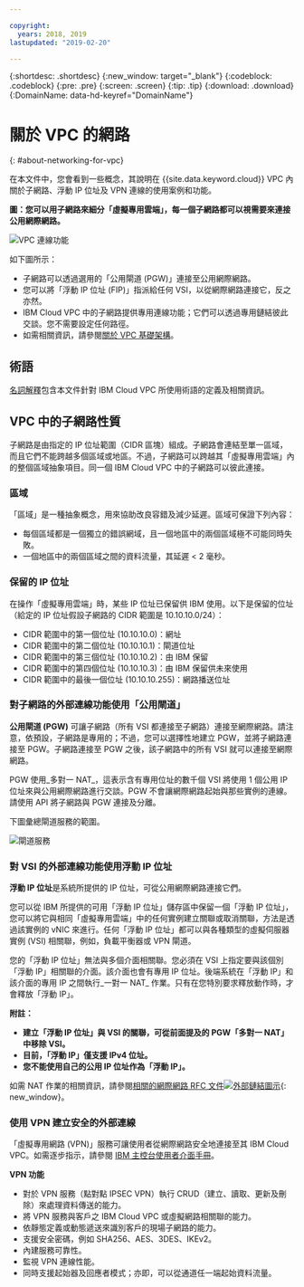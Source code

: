 ```yaml
---

copyright:
  years: 2018, 2019
lastupdated: "2019-02-20"

---
```


{:shortdesc: .shortdesc}
{:new_window: target="_blank"}
{:codeblock: .codeblock}
{:pre: .pre}
{:screen: .screen}
{:tip: .tip}
{:download: .download}
{:DomainName: data-hd-keyref="DomainName"}

# 關於 VPC 的網路
{: #about-networking-for-vpc}

在本文件中，您會看到一些概念，其說明在 {{site.data.keyword.cloud}} VPC 內關於子網路、浮動 IP 位址及 VPN 連線的使用案例和功能。

**圖：您可以用子網路來細分「虛擬專用雲端」，每一個子網路都可以視需要來連接公用網際網路。**

![VPC 連線功能](/images/vpc-connectivity-and-security.png)

如下圖所示：

* 子網路可以透過選用的「公用閘道 (PGW)」連接至公用網際網路。
* 您可以將「浮動 IP 位址 (FIP)」指派給任何 VSI，以從網際網路連接它，反之亦然。
* IBM Cloud VPC 中的子網路提供專用連線功能；它們可以透過專用鏈結彼此交談。您不需要設定任何路徑。
* 如需相關資訊，請參閱[關於 VPC 基礎架構](docs/infrastructure/vpc?topic=vpc-about-ibm-cloud-virtual-private-cloud-vpc-infrastructure)。

## 術語

[名詞解釋](/docs/infrastructure/vpc?topic=vpc-vpc-glossary)包含本文件針對 IBM Cloud VPC 所使用術語的定義及相關資訊。

## VPC 中的子網路性質

子網路是由指定的 IP 位址範圍（CIDR 區塊）組成。子網路會連結至單一區域，而且它們不能跨越多個區域或地區。不過，子網路可以跨越其「虛擬專用雲端」內的整個區域抽象項目。同一個 IBM Cloud VPC 中的子網路可以彼此連接。

### 區域

「區域」是一種抽象概念，用來協助改良容錯及減少延遲。區域可保證下列內容：

 * 每個區域都是一個獨立的錯誤網域，且一個地區中的兩個區域極不可能同時失敗。
 * 一個地區中的兩個區域之間的資料流量，其延遲 < 2 毫秒。

### 保留的 IP 位址

在操作「虛擬專用雲端」時，某些 IP 位址已保留供 IBM 使用。以下是保留的位址（給定的 IP 位址假設子網路的 CIDR 範圍是 10.10.10.0/24）：

  * CIDR 範圍中的第一個位址 (10.10.10.0)：網址
  * CIDR 範圍中的第二個位址 (10.10.10.1)：閘道位址
  * CIDR 範圍中的第三個位址 (10.10.10.2)：由 IBM 保留
  * CIDR 範圍中的第四個位址 (10.10.10.3)：由 IBM 保留供未來使用
  * CIDR 範圍中的最後一個位址 (10.10.10.255)：網路播送位址

### 對子網路的外部連線功能使用「公用閘道」

**公用閘道 (PGW)** 可讓子網路（所有 VSI 都連接至子網路）連接至網際網路。請注意，依預設，子網路是專用的；不過，您可以選擇性地建立 PGW，並將子網路連接至 PGW。子網路連接至 PGW 之後，該子網路中的所有 VSI 就可以連接至網際網路。

PGW 使用_多對一 NAT_，這表示含有專用位址的數千個 VSI 將使用 1 個公用 IP 位址來與公用網際網路進行交談。PGW 不會讓網際網路起始與那些實例的連線。請使用 API 將子網路與 PGW 連接及分離。

下圖彙總閘道服務的範圍。

![閘道服務](images/scope-of-gateway-services.png)

### 對 VSI 的外部連線功能使用浮動 IP 位址
**浮動 IP 位址**是系統所提供的 IP 位址，可從公用網際網路連接它們。

您可以從 IBM 所提供的可用「浮動 IP 位址」儲存區中保留一個「浮動 IP 位址」，您可以將它與相同「虛擬專用雲端」中的任何實例建立關聯或取消關聯，方法是透過該實例的 vNIC 來進行。任何「浮動 IP 位址」都可以與各種類型的虛擬伺服器實例 (VSI) 相關聯，例如，負載平衡器或 VPN 閘道。

您的「浮動 IP 位址」無法與多個介面相關聯。您必須在 VSI 上指定要與該個別「浮動 IP」相關聯的介面。該介面也會有專用 IP 位址。後端系統在「浮動 IP」和該介面的專用 IP 之間執行_一對一 NAT_ 作業。只有在您特別要求釋放動作時，才會釋放「浮動 IP」。

**附註：**
* **建立「浮動 IP 位址」與 VSI 的關聯，可從前面提及的 PGW「多對一 NAT」中移除 VSI。**
* **目前，「浮動 IP」僅支援 IPv4 位址。**
* **您不能使用自己的公用 IP 位址作為「浮動 IP」。**

如需 NAT 作業的相關資訊，請參閱[相關的網際網路 RFC 文件![外部鏈結圖示](../../icons/launch-glyph.svg "外部鏈結圖示")](http://www.faqs.org/rfcs/rfc1631.html){: new_window}。

### 使用 VPN 建立安全的外部連線
「虛擬專用網路 (VPN)」服務可讓使用者從網際網路安全地連接至其 IBM Cloud VPC。如需逐步指示，請參閱 [IBM 主控台使用者介面手冊](http://{DomainName}/docs/infrastructure/vpc?topic=vpc-creating-a-vpc-using-the-ibm-cloud-console)。

**VPN 功能**
  * 對於 VPN 服務（點對點 IPSEC VPN）執行 CRUD（建立、讀取、更新及刪除）來處理資料傳送的能力。
  * 將 VPN 服務與客戶之 IBM Cloud VPC 或虛擬網路相關聯的能力。
  * 依靜態定義或動態遞送來識別客戶的現場子網路的能力。
  * 支援安全密碼，例如 SHA256、AES、3DES、IKEv2。
  * 內建服務可靠性。
  * 監視 VPN 連線性能。
  * 同時支援起始器及回應者模式；亦即，可以從通道任一端起始資料流量。
